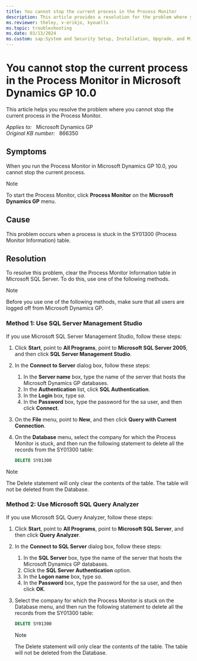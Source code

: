 ```yaml
---
title: You cannot stop the current process in the Process Monitor
description: This article provides a resolution for the problem where you cannot stop the current process in the Process Monitor.
ms.reviewer: theley, v-erikjo, kyouells
ms.topic: troubleshooting
ms.date: 03/13/2024
ms.custom: sap:System and Security Setup, Installation, Upgrade, and Migrations
---
```

# You cannot stop the current process in the Process Monitor in Microsoft Dynamics GP 10.0

This article helps you resolve the problem where you cannot stop the current process in the Process Monitor.

_Applies to:_ &nbsp; Microsoft Dynamics GP  
_Original KB number:_ &nbsp; 866350

## Symptoms

When you run the Process Monitor in Microsoft Dynamics GP 10.0, you cannot stop the current process.

> [!NOTE]
> To start the Process Monitor, click **Process Monitor** on the **Microsoft Dynamics GP** menu.

## Cause

This problem occurs when a process is stuck in the SY01300 (Process Monitor Information) table.

## Resolution

To resolve this problem, clear the Process Monitor Information table in Microsoft SQL Server. To do this, use one of the following methods.

> [!NOTE]
> Before you use one of the following methods, make sure that all users are logged off from Microsoft Dynamics GP.

### Method 1: Use SQL Server Management Studio

If you use Microsoft SQL Server Management Studio, follow these steps:

1. Click **Start**, point to **All Programs**, point to **Microsoft SQL Server 2005**, and then click **SQL Server Management Studio**.
2. In the **Connect to Server** dialog box, follow these steps:

   1. In the **Server name** box, type the name of the server that hosts the Microsoft Dynamics GP databases.
   2. In the **Authentication** list, click **SQL Authentication**.
   3. In the **Login** box, type *sa*.
   4. In the **Password** box, type the password for the sa user, and then click **Connect**.

3. On the **File** menu, point to **New**, and then click **Query with Current Connection**.
4. On the **Database** menu, select the company for which the Process Monitor is stuck, and then run the following statement to delete all the records from the SY01300 table:

    ```sql
    DELETE SY01300
    ```

> [!NOTE]
> The Delete statement will only clear the contents of the table. The table will not be deleted from the Database.

### Method 2: Use Microsoft SQL Query Analyzer

If you use Microsoft SQL Query Analyzer, follow these steps:

1. Click **Start**, point to **All Programs**, point to **Microsoft SQL Server**, and then click **Query Analyzer**.
2. In the **Connect to SQL Server** dialog box, follow these steps:

   1. In the **SQL Server** box, type the name of the server that hosts the Microsoft Dynamics GP databases.
   2. Click the **SQL Server Authentication** option.
   3. In the **Logon name** box, type *sa*.
   4. In the **Password** box, type the password for the sa user, and then click **OK**.

3. Select the company for which the Process Monitor is stuck on the Database menu, and then run the following statement to delete all the records from the SY01300 table:

    ```sql
    DELETE SY01300
    ```

    > [!NOTE]
    > The Delete statement will only clear the contents of the table. The table will not be deleted from the Database.
